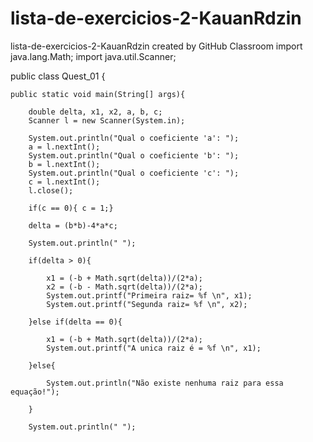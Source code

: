 # lista-de-exercicios-2-KauanRdzin
lista-de-exercicios-2-KauanRdzin created by GitHub Classroom
import java.lang.Math;
import java.util.Scanner;

public class Quest_01 {

    public static void main(String[] args){

        double delta, x1, x2, a, b, c;
        Scanner l = new Scanner(System.in);

        System.out.println("Qual o coeficiente 'a': ");
        a = l.nextInt();
        System.out.println("Qual o coeficiente 'b': ");
        b = l.nextInt();
        System.out.println("Qual o coeficiente 'c': ");
        c = l.nextInt();
        l.close();

        if(c == 0){ c = 1;}

        delta = (b*b)-4*a*c;

        System.out.println(" ");

        if(delta > 0){

            x1 = (-b + Math.sqrt(delta))/(2*a);
            x2 = (-b - Math.sqrt(delta))/(2*a);
            System.out.printf("Primeira raiz= %f \n", x1);
            System.out.printf("Segunda raiz= %f \n", x2);

        }else if(delta == 0){

            x1 = (-b + Math.sqrt(delta))/(2*a);
            System.out.printf("A unica raiz é = %f \n", x1);

        }else{

            System.out.println("Não existe nenhuma raiz para essa equação!");
            
        }

        System.out.println(" ");
